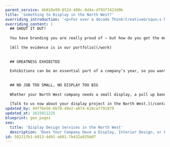 ```yaml
---
parent_service: 4b018a99-852d-489c-8d4a-d793f7423d9b
title: 'Something to Display in the North West?'
overriding_introduction: '<p>For over a decade Think!Creative&rsquo;s North West display design studio has been leading the way for companies of all sizes and types, from the likes of BP and Utiligroup to local businesses. They come back time and again because of the impact our work creates, and because we keep to budgets and deadlines.</p>'
overriding_content: |
  ## SHOUT IT OUT!
  
  You have branding you are really proud of – but how do you get the message to the public? Our advice is to start from within, creating a workspace that lives and breathes your brand. Think!Creative know how to make a brand work across interior design and vehicle liveries. Then we can help you take your brand to the wider public with display methods ranging from pull up banners to billboards.
  
  [All the evidence is in our portfolio](/work)
  
  
  ## GREATNESS EXHIBITED
  
  Exhibitions can be an essential part of a company’s year, so you want to make as much of a splash as possible. Think!Creative understands what it takes to get noticed in a crowded exhibition hall. We supply exhibition stands and banners for companies like Utiligroup, ParkingEye and BAE Systems, and we’d love to design your next exhibition stand.
  
  
  ## NO JOB TOO SMALL, NO DISPLAY TOO BIG
  
  Whether your North West company needs a small display, a pull up banner, vehicle liveries, exhibition stands, office interiors, billboards, or anything else, Think!Creative’s display experts are on hand to help guide you. We add visual impact whilst taking away the stress that typically comes from prepping for an exhibition. It’s why our North West display experts get so much return work.
  
  [Talk to us now about your display project in the North West.](/contact)
updated_by: 44ff6e56-6b78-49e2-a074-616caf791879
updated_at: 1615911225
blueprint: geo_pages
seo:
  title: 'Display Design Services in the North West'
  description: 'Does Your Company Have a Display, Interior Design, or Exhibition Stand project? Call Think!Creative’s North West Display Design Experts on 01253 297900.'
id: 58221fb1-b813-4d91-a601-7b432a835b07
---
```

